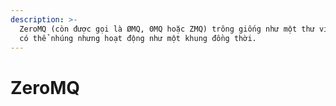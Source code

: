 ```yaml
---
description: >-
  ZeroMQ (còn được gọi là ØMQ, 0MQ hoặc ZMQ) trông giống như một thư viện mạng
  có thể nhúng nhưng hoạt động như một khung đồng thời.
---
```


# ZeroMQ

